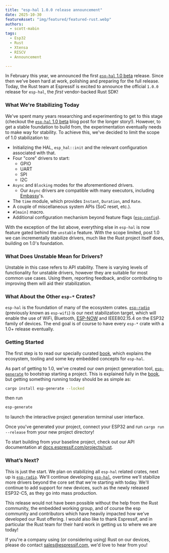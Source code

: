```yaml
---
title: "esp-hal 1.0.0 release announcement"
date: 2025-10-30
featureAsset: "img/featured/featured-rust.webp"
authors:
  - scott-mabin
tags:
  - Esp32
  - Rust
  - Xtensa
  - RISCV
  - Announcement

---
```


In February this year, we announced the first [`esp-hal` 1.0 beta] release. Since then we've been hard at work, polishing and preparing for the full release. Today, the Rust team at Espressif is excited to announce the official `1.0.0` release for `esp-hal`, the _first_ vendor-backed Rust SDK!

### What We're Stabilizing Today

We've spent many years researching and experimenting to get to this stage (checkout the [`esp-hal` 1.0 beta] blog post for the longer story!). However, to get a stable foundation to build from, the experimentation eventually needs to make way for stability. To achieve this, we've decided to limit the scope of 1.0 stabilization to:

- Initializing the HAL, `esp_hal::init` and the relevant configuration associated with that.
- Four "core" drivers to start:
  - GPIO
  - UART
  - SPI
  - I2C
- `Async` and `Blocking` modes for the aforementioned drivers.
  - Our `Async` drivers are compatible with many executors, including [Embassy]'s.
- The `time` module, which provides `Instant`, `Duration`, and `Rate`.
- A couple of miscellaneous system APIs (SoC reset, etc.).
- `#[main]` macro.
- Additional configuration mechanism beyond feature flags ([`esp-config`]).

With the exception of the list above, everything else in `esp-hal` is now feature gated behind the `unstable` feature. With the scope limited, post 1.0 we can incrementally stabilize drivers, much like the Rust project itself does, building on 1.0's foundation.

### What Does Unstable Mean for Drivers?

Unstable in this case refers to API stability. There is varying levels of functionality for unstable drivers, however they are suitable for most common use cases. Using them, reporting feedback, and/or contributing to improving them will aid their stabilization.

### What About the Other `esp-*` Crates?

`esp-hal` is the foundation of many of the ecosystem crates. [`esp-radio`] (previously known as `esp-wifi`) is our next stabilization target, which will enable the use of WiFi, Bluetooth, [ESP-NOW] and IEEE802.15.4 on the ESP32 family of devices. The end goal is of course to have every `esp-*` crate with a 1.0+ release eventually.

### Getting Started

The first step is to read our specially curated [book], which explains the ecosystem, tooling and some key embedded concepts for `esp-hal`.

As part of getting to 1.0, we've created our own project generation tool, [`esp-generate`] to bootstrap starting a project. This is explained fully in the [book], but getting something running today should be as simple as:

```bash
cargo install esp-generate --locked
```

then run

```bash
esp-generate
```

to launch the interactive project generation terminal user interface.

Once you've generated your project, connect your ESP32 and run `cargo run --release` from your new project directory!

To start building from your baseline project, check out our API documentation at [docs.espressif.com/projects/rust].

### What’s Next?

This is just the start. We plan on stabilizing all `esp-hal` related crates, next up is [`esp-radio`]. We'll continue developing [`esp-hal`], overtime we'll stabilize more drivers beyond the core set that we're starting with today. We'll continue to add support for new devices, such as the newly released ESP32-C5, as they go into mass production.

This release would not have been possible without the help from the Rust community, the embedded working group, and of course the esp community and contributors which have heavily impacted how we’ve developed our Rust offering. I would also like to thank Espressif, and in particular the Rust team for their hard work in getting us to where we are today!

If you're a company using (or considering using) Rust on our devices, please do contact sales@espressif.com, we'd love to hear from you!

[Embassy]: https://github.com/embassy-rs/embassy
[`esp-hal`]: https://github.com/esp-rs/esp-hal/tree/main/esp-hal
[`esp-radio`]: https://github.com/esp-rs/esp-hal/tree/main/esp-radio
[ESP-NOW]: https://www.espressif.com/en/solutions/low-power-solutions/esp-now
[`esp-generate`]: https://github.com/esp-rs/esp-generate
[book]: https://github.com/esp-rs/book
[`esp-config`]: https://crates.io/crates/esp-config
[docs.espressif.com/projects/rust]: https://docs.espressif.com/projects/rust/index.html
[`esp-hal` 1.0 beta]: https://developer.espressif.com/blog/2025/02/rust-esp-hal-beta/